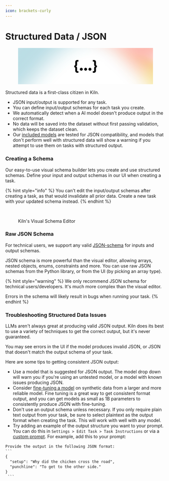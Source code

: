 ```yaml
---
icon: brackets-curly
---
```


# Structured Data / JSON

<figure><img src="../.gitbook/assets/json.png" alt=""><figcaption></figcaption></figure>

Structured data is a first-class citizen in Kiln.

* JSON input/output is supported for any task.
* You can define input/output schemas for each task you create.
* We automatically detect when a AI model doesn't produce output in the correct format.
* No data will be saved into the dataset without first passing validation, which keeps the dataset clean.
* Our [included models](models-and-ai-providers.md#included-models-recommended) are tested for JSON compatibility, and models that don't perform well with structured data will show a warning if you attempt to use them on tasks with structured output.

### Creating a Schema

Our easy-to-use visual schema builder lets you create and use structured schemas. Define your input and output schemas in our UI when creating a task.

{% hint style="info" %}
You can't edit the input/output schemas after creating a task, as that would invalidate all prior data. Create a new task with your updated schema instead.
{% endhint %}

<figure><img src="../.gitbook/assets/Screenshot 2025-01-08 at 12.38.31 PM.png" alt="" width="375"><figcaption><p>Kiln's Visual Schema Editor</p></figcaption></figure>

### Raw JSON Schema

For technical users, we support any valid [JSON-schema](https://json-schema.org) for inputs and output schemas.

JSON schema is more powerful than the visual editor, allowing arrays, nested objects, enums, constraints and more. You can use raw JSON schemas from the Python library, or from the UI (by picking an array type).

{% hint style="warning" %}
We only recommend JSON schema for technical users/developers. It's much more complex than the visual editor.

Errors in the schema will likely result in bugs when running your task.
{% endhint %}

### Troubleshooting Structured Data Issues

LLMs aren't always great at producing valid JSON output. Kiln does its best to use a variety of techniques to get the correct output, but it's never guaranteed.

You may see errors in the UI if the model produces invalid JSON, or JSON that doesn't match the output schema of your task.

Here are some tips to getting consistent JSON output:

* Use a model that is suggested for JSON output. The model drop down will warn you if you're using an untested model, or a model with known issues producing JSON.
* Consider [fine-tuning a model](fine-tuning-guide.md) on synthetic data from a larger and more reliable model. Fine tuning is a great way to get consistent format output, and you can get models as small as 1B parameters to consistently produce JSON with fine-tuning.
* Don't use an output schema unless necessary. If you only require plain text output from your task, be sure to select plaintext as the output format when creating the task. This will work with well with any model.
* Try adding an example of the output structure you want to your prompt. You can do this in `Settings > Edit Task > Task Instructions` or via a [custom prompt](prompts.md#custom-prompts-saved-prompts).  For example, add this to your prompt:

````
Provide the output in the following JSON format:
```
{
  "setup": "Why did the chicken cross the road",
  "punchline": "To get to the other side."
}
 ``` 
````

